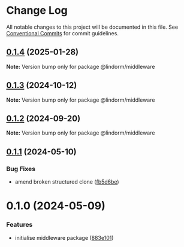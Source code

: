 # Change Log

All notable changes to this project will be documented in this file.
See [Conventional Commits](https://conventionalcommits.org) for commit guidelines.

## [0.1.4](https://github.com/lindorm-io/monorepo/compare/@lindorm/middleware@0.1.3...@lindorm/middleware@0.1.4) (2025-01-28)

**Note:** Version bump only for package @lindorm/middleware

## [0.1.3](https://github.com/lindorm-io/monorepo/compare/@lindorm/middleware@0.1.2...@lindorm/middleware@0.1.3) (2024-10-12)

**Note:** Version bump only for package @lindorm/middleware

## [0.1.2](https://github.com/lindorm-io/monorepo/compare/@lindorm/middleware@0.1.1...@lindorm/middleware@0.1.2) (2024-09-20)

**Note:** Version bump only for package @lindorm/middleware

## [0.1.1](https://github.com/lindorm-io/monorepo/compare/@lindorm/middleware@0.1.0...@lindorm/middleware@0.1.1) (2024-05-10)

### Bug Fixes

- amend broken structured clone ([fb5d6be](https://github.com/lindorm-io/monorepo/commit/fb5d6beaf4beaa8eb92d022a4298f981ec9b5323))

# 0.1.0 (2024-05-09)

### Features

- initialise middleware package ([883e101](https://github.com/lindorm-io/monorepo/commit/883e101d7dfbfcb3a2b83c721a1b3887d09f17ea))
